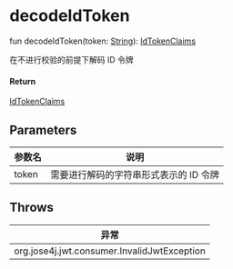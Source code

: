 # decodeIdToken

fun decodeIdToken(token: [String](https://kotlinlang.org/api/latest/jvm/stdlib/kotlin/-string/index.html)): [IdTokenClaims](../../io.logto.sdk.core.type/-id-token-claims/index.md)

在不进行校验的前提下解码 ID 令牌

#### Return

[IdTokenClaims](../../io.logto.sdk.core.type/-id-token-claims/index.md)

## Parameters

| 参数名 | 说明                                   |
| ------ | -------------------------------------- |
| token  | 需要进行解码的字符串形式表示的 ID 令牌 |

## Throws

| 异常                                        |
| ------------------------------------------- |
| org.jose4j.jwt.consumer.InvalidJwtException |
